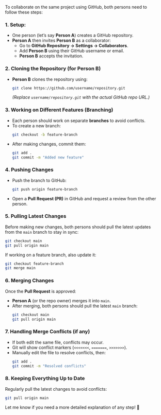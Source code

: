 To collaborate on the same project using GitHub, both persons need to follow these steps:

### **1. Setup:**
- One person (let’s say **Person A**) creates a GitHub repository.
- **Person A** then invites **Person B** as a collaborator:
  - Go to **GitHub Repository → Settings → Collaborators**.
  - Add **Person B** using their GitHub username or email.
  - **Person B** accepts the invitation.

### **2. Cloning the Repository (for Person B)**
- **Person B** clones the repository using:
  ```bash
  git clone https://github.com/username/repository.git
  ```
  *(Replace `username/repository.git` with the actual GitHub repo URL.)*

### **3. Working on Different Features (Branching)**
- Each person should work on separate **branches** to avoid conflicts.
- To create a new branch:
  ```bash
  git checkout -b feature-branch
  ```
- After making changes, commit them:
  ```bash
  git add .
  git commit -m "Added new feature"
  ```

### **4. Pushing Changes**
- Push the branch to GitHub:
  ```bash
  git push origin feature-branch
  ```
- Open a **Pull Request (PR)** in GitHub and request a review from the other person.

### **5. Pulling Latest Changes**
Before making new changes, both persons should pull the latest updates from the `main` branch to stay in sync:
```bash
git checkout main
git pull origin main
```
If working on a feature branch, also update it:
```bash
git checkout feature-branch
git merge main
```

### **6. Merging Changes**
Once the **Pull Request** is approved:
- **Person A** (or the repo owner) merges it into `main`.
- After merging, both persons should pull the latest `main` branch:
  ```bash
  git checkout main
  git pull origin main
  ```

### **7. Handling Merge Conflicts (if any)**
- If both edit the same file, conflicts may occur.
- Git will show conflict markers (`<<<<<<<`, `=======`, `>>>>>>>`).
- Manually edit the file to resolve conflicts, then:
  ```bash
  git add .
  git commit -m "Resolved conflicts"
  ```

### **8. Keeping Everything Up to Date**
Regularly pull the latest changes to avoid conflicts:
```bash
git pull origin main
```

Let me know if you need a more detailed explanation of any step! 🚀